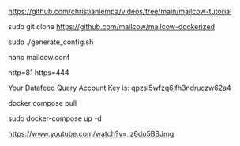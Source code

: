 https://github.com/christianlempa/videos/tree/main/mailcow-tutorial




sudo git clone https://github.com/mailcow/mailcow-dockerized

sudo ./generate_config.sh

nano mailcow.conf

http=81
https=444

Your Datafeed Query Account Key is: qpzsl5wfzq6jfh3ndruczw62a4

docker compose pull

sudo docker-compose up -d

https://www.youtube.com/watch?v=_z6do5BSJmg